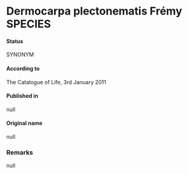 # Dermocarpa plectonematis Frémy SPECIES

#### Status
SYNONYM

#### According to
The Catalogue of Life, 3rd January 2011

#### Published in
null

#### Original name
null

### Remarks
null